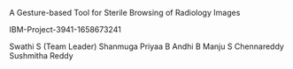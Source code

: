 A Gesture-based Tool for Sterile Browsing of Radiology Images

IBM-Project-3941-1658673241

Swathi S (Team Leader)
Shanmuga Priyaa B
Andhi B
Manju S
Chennareddy Sushmitha Reddy


